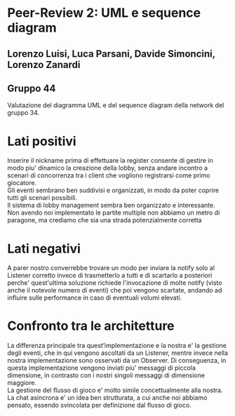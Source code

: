 # Peer-Review 2: UML e sequence diagram

## Lorenzo Luisi, Luca Parsani, Davide Simoncini, Lorenzo Zanardi
## Gruppo 44

Valutazione del diagramma UML e del sequence diagram della network del gruppo 34.

# Lati positivi

Inserire il nickname prima di effettuare la register consente di gestire in modo piu' dinamico la creazione della lobby, senza andare incontro a scenari di concorrenza tra i client che vogliono registrarsi come primo giocatore. <br> 
Gli eventi sembrano ben suddivisi e organizzati, in modo da poter coprire tutti gli scenari possibili. <br>
Il sistema di lobby management sembra ben organizzato e interessante. Non avendo noi implementato le partite multiple non abbiamo un metro di paragone, ma crediamo che sia una strada potenzialmente corretta

# Lati negativi

A parer nostro converrebbe trovare un modo per inviare la notify solo al Listener corretto invece di trasmetterlo a tutti e di scartarlo a posteriori perche' quest'ultima soluzione richiede l'invocazione di molte notify (visto anche il notevole numero di eventi) che poi vengono scartate, andando ad influire sulle performance in caso di eventuali volumi elevati. 

# Confronto tra le architetture

La differenza principale tra quest’implementazione e la nostra e' la gestione degli eventi, che in qui vengono ascoltati da un Listener, mentre invece nella nostra implementazione sono osservati da un Observer. Di conseguenza, in questa implementazione vengono inviati piu' messaggi di piccola dimensione, in contrasto con i nostri singoli messaggi di dimensione maggiore.<br>
La gestione del flusso di gioco e' molto simile concettualmente alla nostra.<br>
La chat asincrona e' un idea ben strutturata, a cui anche noi abbiamo pensato, essendo svincolata per definizione dal flusso di gioco.